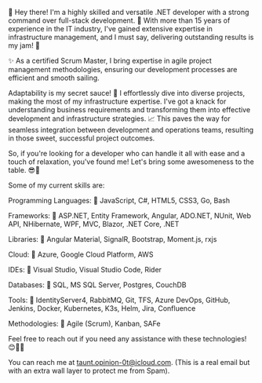 👋 Hey there! I'm a highly skilled and versatile .NET developer with a strong command over full-stack development. 💪 With more than 15 years of experience in the IT industry, I've gained extensive expertise in infrastructure management, and I must say, delivering outstanding results is my jam! 🚀

✨ As a certified Scrum Master, I bring expertise in agile project management methodologies, ensuring our development processes are efficient and smooth sailing.

Adaptability is my secret sauce! 🌟 I effortlessly dive into diverse projects, making the most of my infrastructure expertise. I've got a knack for understanding business requirements and transforming them into effective development and infrastructure strategies. 📈 This paves the way for seamless integration between development and operations teams, resulting in those sweet, successful project outcomes.

So, if you're looking for a developer who can handle it all with ease and a touch of relaxation, you've found me! Let's bring some awesomeness to the table. 😎🚀

Some of my current skills are:

Programming Languages:
🔹 JavaScript, C#, HTML5, CSS3, Go, Bash

Frameworks:
🔹 ASP.NET, Entity Framework, Angular, ADO.NET, NUnit, Web API, NHibernate, WPF, MVC, Blazor, .NET Core, .NET

Libraries:
🔹 Angular Material, SignalR, Bootstrap, Moment.js, rxjs

Cloud:
🔹 Azure, Google Cloud Platform, AWS

IDEs:
🔹 Visual Studio, Visual Studio Code, Rider

Databases:
🔹 SQL, MS SQL Server, Postgres, CouchDB

Tools:
🔹 IdentityServer4, RabbitMQ, Git, TFS, Azure DevOps, GitHub, Jenkins, Docker, Kubernetes, K3s, Helm, Jira, Confluence

Methodologies:
🔹 Agile (Scrum), Kanban, SAFe

Feel free to reach out if you need any assistance with these technologies! 😊👨‍💻

You can reach me at [taunt.opinion-0t@icloud.com](mailto:taunt.opinion-0t@icloud.com). (This is a real email but with an extra wall layer to protect me from Spam).
